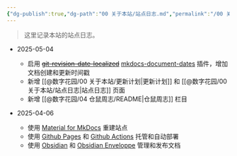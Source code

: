 ```yaml
---
{"dg-publish":true,"dg-path":"00 关于本站/站点日志.md","permalink":"/00 关于本站/站点日志/","noteIcon":1,"created":"2025-05-03","updated":"2025-08-03"}
---
```



> 这里记录本站的站点日志。

- 2025-05-04
	- 启用 ~~[git-revision-date-localized](https://timvink.github.io/mkdocs-git-revision-date-localized-plugin/)~~ [mkdocs-document-dates](https://github.com/jaywhj/mkdocs-document-dates) 插件，增加文档创建和更新时间戳
	- 新增 [[@数字花园/00 关于本站/更新计划\|更新计划]] 和 [[@数字花园/00 关于本站/站点日志\|站点日志]] 页面
	- 新增 [[@数字花园/04 仓鼠周志/README\|仓鼠周志]] 栏目

- 2025-04-06
	- 使用 [Material for MkDocs](https://squidfunk.github.io/mkdocs-material/) 重建站点
	- 使用 [Github Pages](https://pages.github.com/) 和 [Github Actions](https://github.com/features/actions) 托管和自动部署
	- 使用 [Obsidian](https://obsidian.md/) 和 [Obsidian Enveloppe](https://enveloppe.ovh/) 管理和发布文档